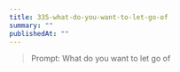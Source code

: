 ```yaml
---
title: 335-what-do-you-want-to-let-go-of
summary: ""
publishedAt: ""
---
```


> Prompt: What do you want to let go of

